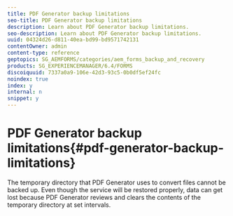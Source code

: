 ```yaml
---
title: PDF Generator backup limitations
seo-title: PDF Generator backup limitations
description: Learn about PDF Generator backup limitations.
seo-description: Learn about PDF Generator backup limitations.
uuid: 04324d26-d811-40ea-bd99-bd9571742131
contentOwner: admin
content-type: reference
geptopics: SG_AEMFORMS/categories/aem_forms_backup_and_recovery
products: SG_EXPERIENCEMANAGER/6.4/FORMS
discoiquuid: 7337a0a9-106e-42d3-93c5-0b0df5ef24fc
noindex: true
index: y
internal: n
snippet: y
---
```


# PDF Generator backup limitations{#pdf-generator-backup-limitations}

<!--
Comment Type: remark
Last Modified By:
Last Modified Date:
<p>Bug 1771172</p>
-->

The temporary directory that PDF Generator uses to convert files cannot be backed up. Even though the service will be restored properly, data can get lost because PDF Generator reviews and clears the contents of the temporary directory at set intervals. 

